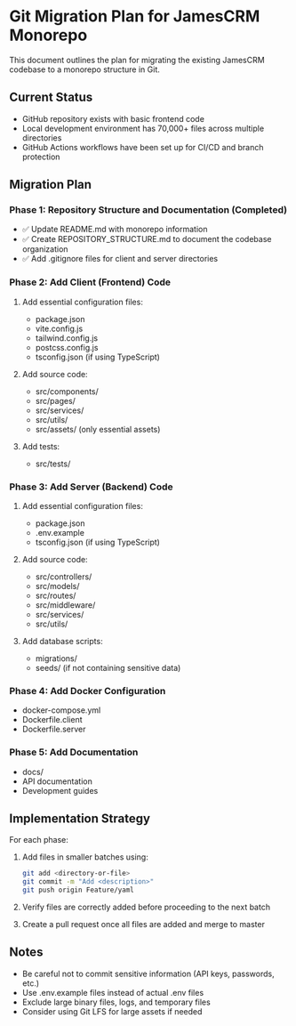 # Git Migration Plan for JamesCRM Monorepo

This document outlines the plan for migrating the existing JamesCRM codebase to a monorepo structure in Git.

## Current Status

- GitHub repository exists with basic frontend code
- Local development environment has 70,000+ files across multiple directories
- GitHub Actions workflows have been set up for CI/CD and branch protection

## Migration Plan

### Phase 1: Repository Structure and Documentation (Completed)

- ✅ Update README.md with monorepo information
- ✅ Create REPOSITORY_STRUCTURE.md to document the codebase organization
- ✅ Add .gitignore files for client and server directories

### Phase 2: Add Client (Frontend) Code

1. Add essential configuration files:
   - package.json
   - vite.config.js
   - tailwind.config.js
   - postcss.config.js
   - tsconfig.json (if using TypeScript)

2. Add source code:
   - src/components/
   - src/pages/
   - src/services/
   - src/utils/
   - src/assets/ (only essential assets)

3. Add tests:
   - src/tests/

### Phase 3: Add Server (Backend) Code

1. Add essential configuration files:
   - package.json
   - .env.example
   - tsconfig.json (if using TypeScript)

2. Add source code:
   - src/controllers/
   - src/models/
   - src/routes/
   - src/middleware/
   - src/services/
   - src/utils/

3. Add database scripts:
   - migrations/
   - seeds/ (if not containing sensitive data)

### Phase 4: Add Docker Configuration

- docker-compose.yml
- Dockerfile.client
- Dockerfile.server

### Phase 5: Add Documentation

- docs/
- API documentation
- Development guides

## Implementation Strategy

For each phase:

1. Add files in smaller batches using:
   ```bash
   git add <directory-or-file>
   git commit -m "Add <description>"
   git push origin Feature/yaml
   ```

2. Verify files are correctly added before proceeding to the next batch

3. Create a pull request once all files are added and merge to master

## Notes

- Be careful not to commit sensitive information (API keys, passwords, etc.)
- Use .env.example files instead of actual .env files
- Exclude large binary files, logs, and temporary files
- Consider using Git LFS for large assets if needed
